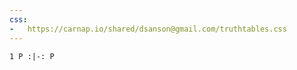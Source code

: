 ```yaml
---
css:
-   https://carnap.io/shared/dsanson@gmail.com/truthtables.css
---
```



```{.TruthTable .Validity options="nocounterexample turnstilemark"}
1 P :|-: P
```
